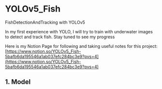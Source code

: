 # YOLOv5_Fish
FishDetectionAndTracking with YOLOv5

In my first experience with YOLO, I will try to train with underwater images to detect and track fish. Stay tuned to see my progress

Here is my Notion Page for following and taking useful notes for this project: [https://www.notion.so/YOLOv5_Fish-5bafb6da195546a1ab037efc284bc3e9?pvs=4](https://www.notion.so/YOLOv5_Fish-5bafb6da195546a1ab037efc284bc3e9?pvs=4)
## 1. Model


